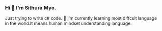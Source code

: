 ### Hi 👋 I'm Sithura Myo.
Just trying to write c# code.
🌱 I’m currently learning most diffcult language in the world.It means human mindset understanding language.
<!--
**sisisama/sisisama** is a ✨ _special_ ✨ repository because its `README.md` (this file) appears on your GitHub profile.

Here are some ideas to get you started:

- 🔭 I’m currently working on ...
- 🌱 I’m currently learning ...
- 👯 I’m looking to collaborate on ...
- 🤔 I’m looking for help with ...
- 💬 Ask me about ...
- 📫 How to reach me: ...
- 😄 Pronouns: ...
- ⚡ Fun fact: ...
-->

